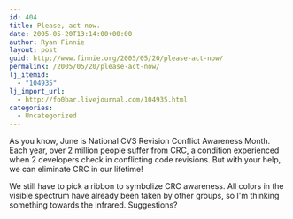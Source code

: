 ```yaml
---
id: 404
title: Please, act now.
date: 2005-05-20T13:14:00+00:00
author: Ryan Finnie
layout: post
guid: http://www.finnie.org/2005/05/20/please-act-now/
permalink: /2005/05/20/please-act-now/
lj_itemid:
  - "104935"
lj_import_url:
  - http://fo0bar.livejournal.com/104935.html
categories:
  - Uncategorized
---
```

As you know, June is National CVS Revision Conflict Awareness Month. Each year, over 2 million people suffer from CRC, a condition experienced when 2 developers check in conflicting code revisions. But with your help, we can eliminate CRC in our lifetime!

We still have to pick a ribbon to symbolize CRC awareness. All colors in the visible spectrum have already been taken by other groups, so I'm thinking something towards the infrared. Suggestions?
